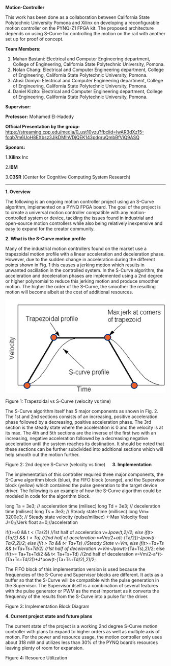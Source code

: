 **Motion-Controller**

This work has been done as a collaboration between California State Polytechnic University Pomona and Xilinx on developing a reconfigurable motion controller on the PYNQ-Z1 FPGA kit. The proposed architecture depends on using S-Curve for controlling the motion on the rail with another set up for proof of concept.

**Team Members:**

1. Mahan Bastani: Electrical and Computer Engineering department, College of Engineering, California State Polytechnic University, Pomona. 
2. Nolan Chang: Electrical and Computer Engineering department, College of Engineering, California State Polytechnic University, Pomona.  
3. Atusi Domyo: Electrical and Computer Engineering department, College of Engineering, California State Polytechnic University, Pomona.  
4. Daniel Kizito: Electrical and Computer Engineering department, College of Engineering, California State Polytechnic University, Pomona.  
    
**Supervisor:**

**Professor:** Mohamed El-Hadedy 

**Official Presentation by the group:**
https://streaming.cpp.edu/media/0_ust10vzu?fbclid=IwAR3dXz15-fcqb7m6UoH8EXbsz3JjkDMIhVDjQEK143pdqruQmbBfViQ9ASQ 

**Sponors:**

1.**Xilinx** Inc

2.**IBM** 

3.**C3SR** (Center for Cognitive Computing System Research)

---------------------------------------------------------------------------------------------------

**1. Overview**

The following is an ongoing motion controller project using an S-Curve algorithm, implemented on a PYNQ FPGA board. The goal of the project is to create a universal motion controller compatible with any motion-controlled system or device, tackling the issues found in industrial and open-source motion controllers while also being relatively inexpensive and easy to expand for the creator community.

**2. What is the S-Curve motion profile**

Many of the industrial motion controllers found on the market use a trapezoidal motion profile with a linear acceleration and deceleration phase. However, due to the sudden change in acceleration during the different points shown in Fig. 1 this causes a jerking motion which results in unwanted oscillation in the controlled system. In the S-Curve algorithm, the acceleration and deceleration phases are implemented using a 2nd degree or higher polynomial to reduce this jerking motion and produce smoother motion. The higher the order of the S-Curve, the smoother the resulting motion will become albeit at the cost of additional resources.

<p align="center">
<img src="https://github.com/Reconfigurable-Computing-CalPoly-Pomona/Motion-Controller/blob/master/Assets/TrapVSSCurve.png">

Figure 1: Trapezoidal vs S-Curve (velocity vs time)
</p>
	
The S-Curve algorithm itself has 5 major components as shown in Fig. 2. The 1st and 2nd sections consists of an increasing, positive acceleration phase followed by a decreasing, positive acceleration phase. The 3rd section is the steady state where the acceleration is 0 and the velocity is at its max. The 4th and 5th sections are the inverse of the first two with an increasing, negative acceleration followed by a decreasing negative acceleration until the system reaches its destination. It should be noted that these sections can be further subdivided into additional sections which will help smooth out the motion further.
 
Figure 2: 2nd degree S-Curve (velocity vs time)
 
**3. Implementation**

The implementation of this controller required three major components, the S-Curve algorithm block (blue), the FIFO block (orange), and the Supervisor block (yellow) which contained the pulse generation to the target device driver. The following is an example of how the S-Curve algorithm could be modeled in code for the algorithm block.

long Ta = 3e3;     // acceleration time (milisec)
long Td = 3e3;     // deceleration time (milisec)
long Ts = 3e3;     // Steady state time (millisec)
long Vm= 3200e3;   // Steady state velocity (pulse/milisec) <-Max Velocity
float J=0;//Jerk
float a=0;//acceleration

if(t>=0 && t < (Ta/2)) //1st half of acceleration
	v=J*pow(t,2)/2;
else if(t>(Ta/2) && t < Ta) //2nd half of acceleration
	v=Vm/2+a*(t-(Ta/2))-J*pow(t-Ta/2,2)/2;
else if(t > Ta && t< Ta+Ts) //Steady State
	v=Vm;
else if(t>=Ta+Ts && t<Ta+Ts+Td/2) //1st half of deceleration
	v=Vm-J*pow(t-(Ta+Ts),2)/2;
else if(t>= Ta+Ts+Td/2 && t< Ta+Ts+Td) //2nd half of deceleration
	v=Vm/2-a*(t-(Ta+Ts+Td/2))+J*pow(t-(Ta+Ts+Td/2),2)/2;

The FIFO block of this implementation version is used because the frequencies of the S-Curve and Supervisor blocks are different. It acts as a buffer so that the S-Curve will be compatible with the pulse generation in the Supervisor. The Supervisor itself is a combination of several features with the pulse generator or PWM as the most important as it converts the frequency of the results from the S-Curve into a pulse for the driver.

Figure 3: Implementation Block Diagram

**4. Current project state and future plans**

The current state of the project is a working 2nd degree S-Curve motion controller with plans to expand to higher orders as well as multiple axis of motion. For the power and resource usage, the motion controller only uses about 318 mW and utilizes less than 30% of the PYNQ board’s resources leaving plenty of room for expansion.
 
Figure 4: Resource Utilization

